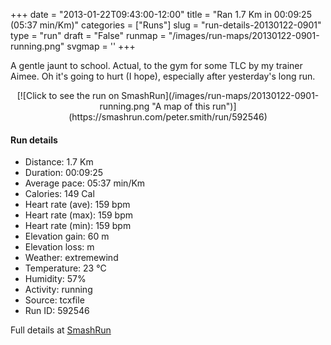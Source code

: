 +++
date = "2013-01-22T09:43:00-12:00"
title = "Ran 1.7 Km in 00:09:25 (05:37 min/Km)"
categories = ["Runs"]
slug = "run-details-20130122-0901"
type = "run"
draft = "False"
runmap = "/images/run-maps/20130122-0901-running.png"
svgmap = '<polyline points="0 93, 1 93, 2 92, 2 91, 4 90, 5 89, 6 88, 7 87, 8 86, 9 85, 11 86, 11 86, 13 86, 14 85, 16 86, 19 87, 20 87, 22 86, 22 85, 24 84, 24 83, 25 82, 25 81, 25 79, 25 79, 27 78, 28 77, 31 76, 31 74, 31 74, 33 71, 34 70, 35 69, 36 69, 37 67, 37 66, 39 66, 39 63, 39 62, 40 61, 41 61, 42 58, 43 57, 43 56, 44 55, 45 54, 47 54, 48 53, 49 52, 50 51, 51 50, 53 48, 55 46, 56 44, 57 42, 58 42, 59 41, 60 40, 61 38, 62 38, 63 37, 63 36, 64 34, 65 33, 66 32, 68 32, 70 31, 71 29, 72 28, 73 27, 74 26, 75 25, 78 24, 79 23, 83 21, 84 19, 85 18, 86 17, 87 16, 88 15, 90 13, 91 11, 92 10, 93 9, 95 8, 96 7, 97 7, 98 8, 99 10, 99 11, 100 13">'
+++

A gentle jaunt to school. Actual, to the gym for some TLC by my trainer Aimee. Oh it's going to hurt (I hope), especially after yesterday's long run. 

<!--more-->

<center>
[![Click to see the run on SmashRun](/images/run-maps/20130122-0901-running.png "A map of this run")](https://smashrun.com/peter.smith/run/592546)
</center>

#### Run details

* Distance: 1.7 Km
* Duration: 00:09:25
* Average pace: 05:37 min/Km
* Calories: 149 Cal
* Heart rate (ave): 159 bpm
* Heart rate (max): 159 bpm
* Heart rate (min): 159 bpm
* Elevation gain: 60 m
* Elevation loss:  m
* Weather: extremewind
* Temperature: 23 &deg;C
* Humidity: 57%
* Activity: running
* Source: tcxfile
* Run ID: 592546

Full details at [SmashRun](https://smashrun.com/peter.smith/run/592546)